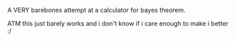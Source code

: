 A VERY barebones attempt at a calculator for bayes theorem.

ATM this just barely works and i don't know if i care enough to make i better :/
